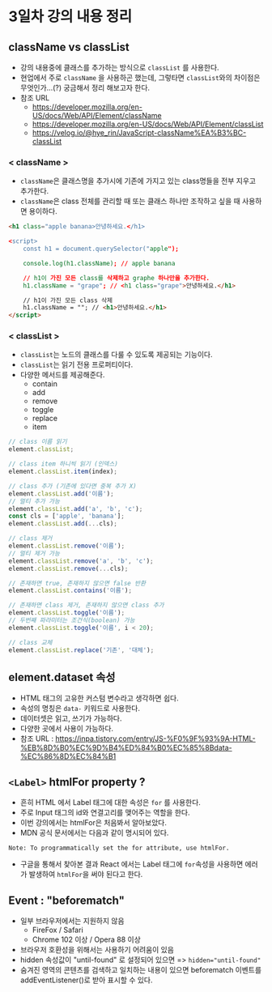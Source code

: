 # 3일차 강의 내용 정리

## className vs classList

- 강의 내용중에 클래스를 추가하는 방식으로 `classList` 를 사용한다.
- 현업에서 주로 `className` 을 사용하곤 했는데, 그렇타면 `classList`와의 차이점은 무엇인가...(?) 궁금해서 정리 해보고자 한다.
- 참조 URL
  - https://developer.mozilla.org/en-US/docs/Web/API/Element/className
  - https://developer.mozilla.org/en-US/docs/Web/API/Element/classList
  - https://velog.io/@hye_rin/JavaScript-className%EA%B3%BC-classList

### < className >

- `className`은 클래스명을 추가시에 기존에 가지고 있는 class명들을 전부 지우고 추가한다.
- `className`은 class 전체를 관리할 때 또는 클래스 하나만 조작하고 싶을 때 사용하면 용이하다.

```html
<h1 class="apple banana>안녕하세요.</h1>

<script>
    const h1 = document.querySelector("apple");

    console.log(h1.className); // apple banana

    // h1이 가진 모든 class를 삭제하고 graphe 하나만을 추가한다.
    h1.className = "grape"; // <h1 class="grape">안녕하세요.</h1>

    // h1이 가진 모든 class 삭제
    h1.className = ""; // <h1>안녕하세요.</h1>
</script>
```

### < classList >

- `classList`는 노드의 클래스를 다룰 수 있도록 제공되는 기능이다.
- `classList`는 읽기 전용 프로퍼티이다.
- 다양한 메서드를 제공해준다.
  - contain
  - add
  - remove
  - toggle
  - replace
  - item

```js
// class 이름 읽기
element.classList;

// class item 하니씩 읽기 (인덱스)
element.classList.item(index);

// class 추가 (기존에 있다면 중복 추가 X)
element.classList.add('이름');
// 멀티 추가 가능
element.classList.add('a', 'b', 'c');
const cls = ['apple', 'banana'];
element.classList.add(...cls);

// class 제거
element.classList.remove('이름');
// 멀티 제거 가능
element.classList.remove('a', 'b', 'c');
element.classList.remove(...cls);

// 존재하면 true, 존재하지 않으면 false 반환
element.classList.contains('이름');

// 존재하면 class 제거, 존재하지 않으면 class 추가
element.classList.toggle('이름');
// 두번째 파라미터는 조건식(boolean) 가능
element.classList.toggle('이름', i < 20);

// class 교체
element.classList.replace('기존', '대체');
```

## element.dataset 속성

- HTML 태그의 고유한 커스텀 변수라고 생각하면 쉽다.
- 속성의 명칭은 `data-` 키워드로 사용한다.
- 데이터셋은 읽고, 쓰기가 가능하다.
- 다양한 곳에서 사용이 가능하다.
- 참조 URL : https://inpa.tistory.com/entry/JS-%F0%9F%93%9A-HTML-%EB%8D%B0%EC%9D%B4%ED%84%B0%EC%85%8Bdata-%EC%86%8D%EC%84%B1

## `<Label>` htmlFor property ?

- 흔히 HTML 에서 Label 태그에 대한 속성은 `for` 를 사용한다.
- 주로 Input 태그의 id와 연결고리를 맺어주는 역할을 한다.
- 이번 강의에서는 htmlFor은 처음봐서 알아보았다.
- MDN 공식 문서에서는 다음과 같이 명시되어 있다.

```
Note: To programmatically set the for attribute, use htmlFor.
```

- 구글을 통해서 찾아본 결과 React 에서는 Label 태그에 `for`속성을 사용하면 에러가 발생하여 `htmlFor`을 써야 된다고 한다.

## Event : "beforematch"

- 일부 브라우저에서는 지원하지 않음
  - FireFox / Safari
  - Chrome 102 이상 / Opera 88 이상
- 브라우저 호환성을 위해서는 사용하기 어려움이 있음
- hidden 속성값이 "until-found" 로 설정되어 있으면 => `hidden="until-found"`
- 숨겨진 영역의 콘텐츠를 검색하고 일치하는 내용이 있으면 beforematch 이벤트를 addEventListener()로 받아 표시할 수 있다.
